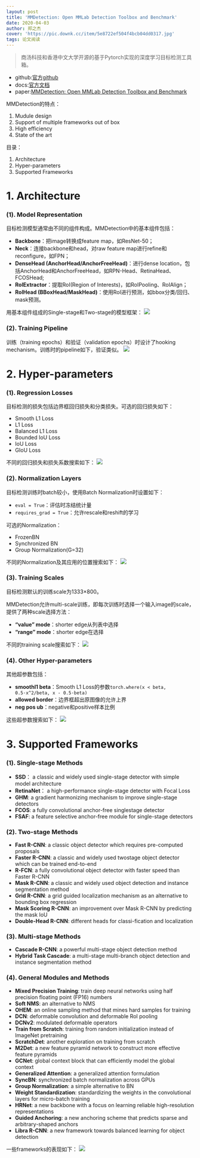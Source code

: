 ```yaml
---
layout: post
title: 'MMDetection: Open MMLab Detection Toolbox and Benchmark'
date: 2020-04-03
author: 郑之杰
cover: 'https://pic.downk.cc/item/5e8722ef504f4bcb04dd0317.jpg'
tags: 论文阅读
---
```


> 商汤科技和香港中文大学开源的基于Pytorch实现的深度学习目标检测工具箱。

- github:[官方github](https://github.com/open-mmlab/mmdetection)
- docs:[官方文档](https://mmdetection.readthedocs.io/en/latest/index.html)
- paper:[MMDetection: Open MMLab Detection Toolbox and Benchmark](https://arxiv.org/abs/1906.07155v1)

MMDetection的特点：
1. Mudule design
2. Support of multiple frameworks out of box
3. High efficiency
4. State of the art

目录：
1. Architecture
2. Hyper-parameters
3. Supported Frameworks

# 1. Architecture

### (1). Model Representation
目标检测模型通常由不同的组件构成。MMDetection中的基本组件包括：
- **Backbone**：把image转换成feature map，如ResNet-50；
- **Neck**：连接backbone和head，对raw feature map进行refine和reconfigure，如FPN；
- **DenseHead (AnchorHead/AnchorFreeHead)**：进行dense location，包括AnchorHead和AnchorFreeHead，如RPN-Head、RetinaHead、FCOSHead;
- **RoIExtractor**：提取RoI(Region of Interests)，如RoIPooling、RoIAlign；
- **RoIHead (BBoxHead/MaskHead)**：使用RoI进行预测，如bbox分类/回归、mask预测。

用基本组件组成的Single-stage和Two-stage的模型框架：
![](https://pic.downk.cc/item/5e872d4c504f4bcb04e828a4.jpg)

### (2). Training Pipeline
训练（training epochs）和验证（validation epochs）时设计了hooking mechanism。训练时的pipeline如下，验证类似。
![](https://pic.downk.cc/item/5e872e71504f4bcb04e94666.jpg)

# 2. Hyper-parameters

### (1). Regression Losses
目标检测的损失包括边界框回归损失和分类损失。可选的回归损失如下：
- Smooth L1 Loss
- L1 Loss
- Balanced L1 Loss
- Bounded IoU Loss
- IoU Loss
- GIoU Loss

不同的回归损失和损失系数搜索如下：
![](https://pic.downk.cc/item/5e872f49504f4bcb04ea1564.jpg)

### (2). Normalization Layers
目标检测训练时batch较小，使用Batch Normalization时设置如下：
- ```eval = True```：评估时冻结统计量
- ```requires_grad = True```：允许rescale和reshift的学习

可选的Normalization：
- FrozenBN
- Synchronized BN
- Group Normalization(G=32)

不同的Normalization及其应用的位置搜索如下：
![](https://pic.downk.cc/item/5e8730c0504f4bcb04eb7a6f.jpg)

### (3). Training Scales
目标检测默认的训练scale为1333×800。

MMDetection允许multi-scale训练，即每次训练时选择一个输入image的scale，提供了两种scale选择方法：
- **“value” mode**：shorter edge从列表中选择
- **“range” mode**：shorter edge在选择

不同的training scale搜索如下：
![](https://pic.downk.cc/item/5e8731f0504f4bcb04ec5570.jpg)

### (4). Other Hyper-parameters
其他超参数包括：
- **smoothl1 beta**：Smooth L1 Loss的参数```torch.where(x < beta, 0.5·x^2/beta, x - 0.5·beta)```
- **allowed border**：边界框超出原图像的允许上界
- **neg pos ub**：negative和positive样本比例

这些超参数搜索如下：
![](https://pic.downk.cc/item/5e873323504f4bcb04ed09e2.jpg)

# 3. Supported Frameworks

### (1). Single-stage Methods
- **SSD**： a classic and widely used single-stage detector with simple model architecture
- **RetinaNet**： a high-performance single-stage detector with Focal Loss
- **GHM**: a gradient harmonizing mechanism to improve single-stage detectors
- **FCOS**: a fully convolutional anchor-free singlestage detector
- **FSAF**: a feature selective anchor-free module for single-stage detectors

### (2). Two-stage Methods
- **Fast R-CNN**: a classic object detector which requires pre-computed proposals
- **Faster R-CNN**: a classic and widely used twostage object detector which can be trained end-to-end
- **R-FCN**: a fully convolutional object detector with faster speed than Faster R-CNN
- **Mask R-CNN**: a classic and widely used object detection and instance segmentation method
- **Grid R-CNN**: a grid guided localization mechanism as an alternative to bounding box regression
- **Mask Scoring R-CNN**: an improvement over Mask R-CNN by predicting the mask IoU
- **Double-Head R-CNN**: different heads for classi-fication and localization

### (3). Multi-stage Methods
- **Cascade R-CNN**: a powerful multi-stage object detection method
- **Hybrid Task Cascade**: a multi-stage multi-branch object detection and instance segmentation method

### (4). General Modules and Methods
- **Mixed Precision Training**: train deep neural networks using half precision floating point (FP16) numbers
- **Soft NMS**: an alternative to NMS
- **OHEM**: an online sampling method that mines hard samples for training
- **DCN**: deformable convolution and deformable RoI pooling
- **DCNv2**: modulated deformable operators
- **Train from Scratch**: training from random initialization instead of ImageNet pretraining
- **ScratchDet**: another exploration on training from scratch
- **M2Det**: a new feature pyramid network to construct more effective feature pyramids
- **GCNet**: global context block that can efficiently model the global context
- **Generalized Attention**: a generalized attention formulation
- **SyncBN**: synchronized batch normalization across GPUs
- **Group Normalization**: a simple alternative to BN
- **Weight Standardization**: standardizing the weights in the convolutional layers for micro-batch training
- **HRNet**: a new backbone with a focus on learning reliable high-resolution representations
- **Guided Anchoring**: a new anchoring scheme that predicts sparse and arbitrary-shaped anchors
- **Libra R-CNN**: a new framework towards balanced learning for object detection

一些frameworks的表现如下：
![](https://pic.downk.cc/item/5e873649504f4bcb04ef44c0.jpg)
